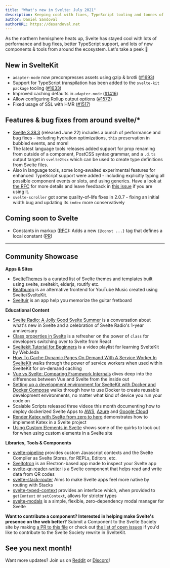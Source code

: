 ```yaml
---
title: "What's new in Svelte: July 2021"
description: Keeping cool with fixes, TypeScript tooling and tonnes of new features
author: Daniel Sandoval
authorURL: https://desandoval.net
---
```


As the northern hemisphere heats up, Svelte has stayed cool with lots of performance and bug fixes, better TypeScript support, and lots of new components & tools from around the ecosystem. Let's take a peek 👀

## New in SvelteKit
- `adapter-node` now precompresses assets using gzip & brotli ([#1693](https://github.com/sveltejs/kit/pull/1693))
- Support for TypeScript transpilation has been added to the `svelte-kit package` tooling ([#1633](https://github.com/sveltejs/kit/pull/1633))
- Improved caching defaults in `adapter-node` ([#1416](https://github.com/sveltejs/kit/pull/1416))
- Allow configuring Rollup output options ([#1572](https://github.com/sveltejs/kit/pull/1572))
- Fixed usage of SSL with HMR ([#1517](https://github.com/sveltejs/kit/pull/1517))



## Features & bug fixes from around svelte/*
- [Svelte 3.38.3](https://github.com/sveltejs/svelte/blob/master/CHANGELOG.md#3383) (released June 22) includes a bunch of performance and bug fixes - including hydration optimizations, `this` preservation in bubbled events, and more!
- The latest language tools releases added support for prop renaming from outside of a component, PostCSS syntax grammar, and a `.d.ts` output target in `svelte2tsx` which can be used to create type definitions from Svelte files.
- Also in language tools, some long-awaited experimental features for enhanced TypeScript support were added - including explicitly typing all possible component events or slots, and using generics. Have a look at [the RFC](https://github.com/sveltejs/rfcs/pull/38) for more details and leave feedback in [this issue](https://github.com/sveltejs/language-tools/issues/442) if you are using it.
- `svelte-scroller` got some quality-of-life fixes in 2.0.7 - fixing an initial width bug and updating its `index` more conservatively


## Coming soon to Svelte
- Constants in markup ([RFC](https://github.com/sveltejs/rfcs/blob/master/text/0000-markup-constants.md)): Adds a new `{@const ...}` tag that defines a local constant ([PR](https://github.com/sveltejs/svelte/pull/6413))

---

## Community Showcase

**Apps & Sites**
- [SvelteThemes](https://sveltethemes.dev/) is a curated list of Svelte themes and templates built using svelte, sveltekit, elderjs, routify etc.
- [Beatbump](https://github.com/snuffyDev/Beatbump) is an alternative frontend for YouTube Music created using Svelte/SvelteKit.
- [Sveltuir](https://github.com/webspaceadam/sveltuir) is an app help you memorize the guitar fretboard


**Educational Content**
- [Svelte Radio: A Jolly Good Svelte Summer](https://share.transistor.fm/s/60880542) is a conversation about what's new in Svelte and a celebration of Svelte Radio's 1-year anniversary
- [Class properties in Svelte](https://navillus.dev/blog/svelte-class-props) is a refresher on the power of `class` for developers switching over to Svelte from React
- [Sveltekit Tutorial for Beginners](https://www.youtube.com/playlist?list=PLm_Qt4aKpfKjf77S8UD79Ockhwp_699Ms) is a video playlist for learning SvelteKit by WebJeda
- [How To Cache Dynamic Pages On Demand With A Service Worker In SvelteKit](https://jochemvogel.medium.com/how-to-cache-dynamic-pages-on-demand-with-a-service-worker-in-sveltekit-4b4a7652583d) walks through the power of service workers when used within SvelteKit for on-demand caching
- [Vue vs Svelte: Comparing Framework Internals](https://www.vuemastery.com/blog/vue-vs-svelte-comparing-framework-internals/) dives deep into the differences between Vue and Svelte from the inside out
- [Setting up a development environment for SvelteKit with Docker and Docker Compose](https://jenyus.web.app/blog/2021-05-30-setting-up-a-development-environment-for-sveltekit-with-docker-and-compose) walks through how to use Docker to create reusable development environments, no matter what kind of device you run your code on
- Scalable Scripts released three videos this month documenting how to deploy dockerized Svelte Apps to [AWS](https://youtu.be/VOs2Od5jYOc), [Azure](https://youtu.be/gdg4ne_uDm8) and [Google Cloud](https://youtu.be/_-uBb61Tikw)
- [Render Katex with Svelte from zero to hero](https://www.youtube.com/watch?v=euowJs9CblA) demonstrates how to implement Katex in a Svelte project
- [Using Custom Elements in Svelte](https://css-tricks.com/using-custom-elements-in-svelte/) shows some of the quirks to look out for when using custom elements in a Svelte site


**Libraries, Tools & Components**
- [svelte-pipeline](https://github.com/novacbn/svelte-pipeline) provides custom Javascript contexts and the Svelte Compiler as Svelte Stores, for REPLs, Editors, etc.
- [Sveltotron](https://github.com/Salemmous/sveltotron) is an Electron-based app made to inspect your Svelte app
- [svelte-qr-reader-writer](https://github.com/pleasemarkdarkly/svelte-qr-reader-writer) is a Svelte component that helps read and write data from QR codes
- [svelte-stack-router](https://www.npmjs.com/package/svelte-stack-router) Aims to make Svelte apps feel more native by routing with Stacks
- [svelte-typed-context](https://www.npmjs.com/package/svelte-typed-context) provides an interface which, when provided to `getContext` or `setContext`, allows for stricter types
- [svelte-modals](https://svelte-modals.mattjennings.io/) is a simple, flexible, zero-dependency modal manager for Svelte


**Want to contribute a component? Interested in helping make Svelte's presence on the web better?** Submit a Component to the Svelte Society site by making [a PR to this file](https://github.com/svelte-society/sveltesociety-2021/blob/main/src/routes/components/components.json) or check out [the list of open issues](https://github.com/svelte-society/sveltesociety-2021/issues) if you'd like to contribute to the Svelte Society rewrite in SvelteKit.


## See you next month!

Want more updates? Join us on [Reddit](https://www.reddit.com/r/sveltejs/) or [Discord](https://discord.com/invite/yy75DKs)!
